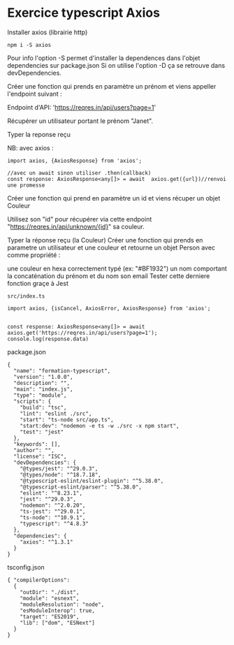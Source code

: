 # Exercice typescript Axios 


Installer axios (librairie http)

    npm i -S axios

Pour info l'option -S permet d'installer la dependences dans l'objet dependencies sur package.json Si on utilise l'option -D ça se retrouve dans devDependencies.

Créer une fonction qui prends en paramètre un prénom et viens appeller l'endpoint suivant :

Endpoint d'API: 'https://reqres.in/api/users?page=1'

Récupérer un utilisateur portant le prénom "Janet".

Typer la reponse reçu

NB: avec axios :

    import axios, {AxiosResponse} from 'axios';

    //avec un await sinon utiliser .then(callback)
    const response: AxiosResponse<any[]> = await  axios.get({url})//renvoi une promesse

Créer une fonction qui prend en paramètre un id et viens récuper un objet Couleur

Utilisez son "id" pour récupérer via cette endpoint "https://reqres.in/api/unknown/{id}" sa couleur.

Typer la réponse reçu (la Couleur)
Créer une fonction qui prends en parametre un utilisateur et une couleur et retourne un objet Person avec comme propriété :

une couleur en hexa correctement typé (ex: "#BF1932")
un nom comportant la concaténation du prénom et du nom
son email
Tester cette derniere fonction graçe à Jest

    src/index.ts

    import axios, {isCancel, AxiosError, AxiosResponse} from 'axios';


    const response: AxiosResponse<any[]> = await axios.get('https://reqres.in/api/users?page=1');
    console.log(response.data)

package.json

    {
      "name": "formation-typescript",
      "version": "1.0.0",
      "description": "",
      "main": "index.js",
      "type": "module",
      "scripts": {
        "build": "tsc",
        "lint": "eslint ./src",
        "start": "ts-node src/app.ts",
        "start:dev": "nodemon -e ts -w ./src -x npm start",
        "test": "jest"
      },
      "keywords": [],
      "author": "",
      "license": "ISC",
      "devDependencies": {
        "@types/jest": "^29.0.3",
        "@types/node": "^18.7.18",
        "@typescript-eslint/eslint-plugin": "^5.38.0",
        "@typescript-eslint/parser": "^5.38.0",
        "eslint": "^8.23.1",
        "jest": "^29.0.3",
        "nodemon": "^2.0.20",
        "ts-jest": "^29.0.1",
        "ts-node": "^10.9.1",
        "typescript": "^4.8.3"
      },
      "dependencies": {
        "axios": "^1.3.1"
      }
    }
  
tsconfig.json

    { "compilerOptions": 
      { 
        "outDir": "./dist", 
        "module": "esnext", 
        "moduleResolution": "node", 
        "esModuleInterop": true, 
        "target": "ES2019", 
        "lib": ["dom", "ESNext"] 
      } 
    }
